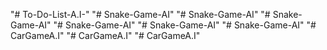 "# To-Do-List-A.I-" 
"# Snake-Game-AI" 
"# Snake-Game-AI" 
"# Snake-Game-AI" 
"# Snake-Game-AI" 
"# Snake-Game-AI" 
"# Snake-Game-AI" 
"# CarGameA.I" 
"# CarGameA.I" 
"# CarGameA.I" 
